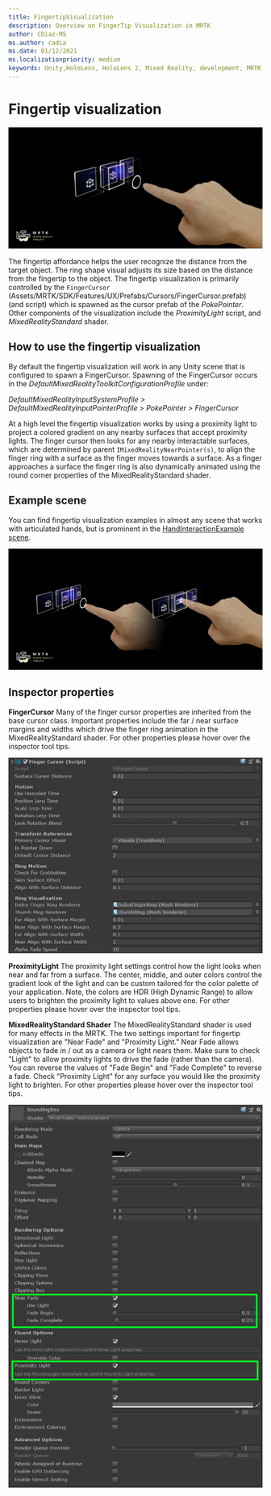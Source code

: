```yaml
---
title: FingertipVisualization
description: Overview on FingerTip Visualization in MRTK
author: CDiaz-MS
ms.author: cadia
ms.date: 01/12/2021
ms.localizationpriority: medium
keywords: Unity,HoloLens, HoloLens 2, Mixed Reality, development, MRTK, Fingertip
---
```


# Fingertip visualization

![Fingertip visualization Main](../images/fingertip/MRTK_FingertipVisualization_Main.png)

The fingertip affordance helps the user recognize the distance from the target object. The ring shape visual adjusts its size based on the distance from the fingertip to the object. The fingertip visualization is primarily controlled by the `FingerCursor` (Assets/MRTK/SDK/Features/UX/Prefabs/Cursors/FingerCursor.prefab) (and script) which is spawned as the cursor prefab of the *PokePointer*. Other components of the visualization include the *ProximityLight* script, and *MixedRealityStandard* shader.

## How to use the fingertip visualization

By default the fingertip visualization will work in any Unity scene that is configured to spawn a FingerCursor. Spawning of the FingerCursor occurs in the *DefaultMixedRealityToolkitConfigurationProfile* under:

*DefaultMixedRealityInputSystemProfile > DefaultMixedRealityInputPointerProfile > PokePointer > FingerCursor*

At a high level the fingertip visualization works by using a proximity light to project a colored gradient on any nearby surfaces that accept proximity lights. The finger cursor then looks for any nearby interactable surfaces, which are determined by parent `IMixedRealityNearPointer(s)`, to align the finger ring with a surface as the finger moves towards a surface. As a finger approaches a surface the finger ring is also dynamically animated using the round corner properties of the MixedRealityStandard shader.

## Example scene

You can find fingertip visualization examples in almost any scene that works with articulated hands, but is prominent in the [HandInteractionExample scene](../example-scenes/HandInteractionExamples.md).

![Fingertip visualization States](../images/fingertip/MRTK_FingertipVisualization_States.png)

## Inspector properties

**FingerCursor**
Many of the finger cursor properties are inherited from the base cursor class. Important properties include the far / near surface margins and widths which drive the finger ring animation in the MixedRealityStandard shader. For other properties please hover over the inspector tool tips.

<img src="../images/fingertip/MRTK_FingertipVisualization_Finger_Cursor_Inspector.png" width="600" alt="Finger Cursor Inspector">

**ProximityLight**
The proximity light settings control how the light looks when near and far from a surface. The center, middle, and outer colors control the gradient look of the light and can be custom tailored for the color palette of your application. Note, the colors are HDR (High Dynamic Range) to allow users to brighten the proximity light to values above one. For other properties please hover over the inspector tool tips.

**MixedRealityStandard Shader**
The MixedRealityStandard shader is used for many effects in the MRTK. The two settings important for fingertip visualization are "Near Fade" and "Proximity Light." Near Fade allows objects to fade in / out as a camera or light nears them. Make sure to check "Light" to allow proximity lights to drive the fade (rather than the camera). You can reverse the values of "Fade Begin" and "Fade Complete" to reverse a fade. Check "Proximity Light" for any surface you would like the proximity light to brighten. For other properties please hover over the inspector tool tips.

<img src="../images/fingertip/MRTK_FingertipVisualization_Mixed_Reality_Standard_Shader_Inspector.png" width="600" alt="Standerd Shader">

